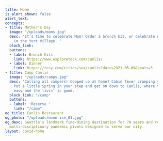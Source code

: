 ```yaml
---
title: Home
is_alert_shown: false
alert_text: 
concepts:
- title: Mother's Day
  image: "/uploads/moms.jpg"
  desc: 'It’s time to celebrate Mom! Order a brunch kit, or celebrate with dinner
    in the Yurt Village. '
  block_link: 
  buttons:
  - label: Brunch Kits
    link: https://www.exploretock.com/canlis/
  - label: Dinner
    link: https://resy.com/cities/sea/canlis?date=2021-05-09&seats=5
- title: Camp Canlis
  image: "/uploads/campy.jpg"
  desc: 'Calling all campers! Cooped up at home? Cabin fever cramping your style?
    Put a little Spring in your step and get on down to Canlis, where the eatin’ is
    easy and the livin’ is good. '
  block_link: "/camp"
  buttons:
  - label: 'Reserve '
    link: "/camp"
og_title: Canlis Restaurant
og_photo: "/uploads/moonrise_01.jpg"
og_desc: Seattle's landmark fine-dining destination for 70 years and recent home to
  multi-disciplinary pandemic pivots designed to serve our city.
layout: covid-home
---
```


